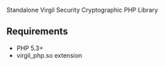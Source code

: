 Standalone Virgil Security Сryptographic PHP Library

## Requirements

* PHP 5.3+
* virgil_php.so extension